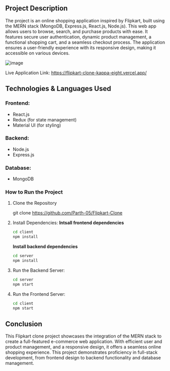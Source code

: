 ## Project Description
The project is an online shopping application inspired by Flipkart, built using the MERN stack (MongoDB, Express.js, React.js, Node.js). This web app allows users to browse, search, and purchase products with ease. It features secure user authentication, dynamic product management, a functional shopping cart, and a seamless checkout process. The application ensures a user-friendly experience with its responsive design, making it accessible on various devices.

![image](https://github.com/user-attachments/assets/4db78896-d79e-49b1-94f9-f4d67bfac0a8)

Live Application Link: https://flipkart-clone-kappa-eight.vercel.app/

## Technologies & Languages Used
### Frontend:
-    React.js
-    Redux (for state management)
-    Material UI (for styling)

###  Backend:
-   Node.js
-   Express.js

### Database:
-   MongoDB

### How to Run the Project
1. Clone the Repository

   git clone https://github.com/Parth-05/Flipkart-Clone

3. Install Dependencies:
   **Intsall frontend dependencies**
   ```bash
   cd client
   npm install
   ```

   **Install backend dependencies**
   ```bash
   cd server
   npm install
   ```

5. Run the Backend Server:
   ```bash
   cd server
   npm start
   ```

7. Run the Frontend Server:
   ```bash
   cd client
   npm start
   ```

## Conclusion
This Flipkart clone project showcases the integration of the MERN stack to create a full-featured e-commerce web application. With efficient user and product management, and a responsive design, it offers a seamless online shopping experience. This project demonstrates proficiency in full-stack development, from frontend design to backend functionality and database management.
